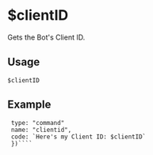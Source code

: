# $clientID
Gets the Bot's Client ID.


## Usage
`$clientID`


## Example
```bot.command({
 type: "command"
 name: "clientid",
 code: `Here's my Client ID: $clientID`
 })````

